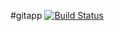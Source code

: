 #gitapp
[![Build Status](https://dev.azure.com/TMNL-CLOUD-INFRA/AgileProject/_apis/build/status%2FOdido-Azure-Platform.gitapp?branchName=main)](https://dev.azure.com/TMNL-CLOUD-INFRA/AgileProject/_build/latest?definitionId=10&branchName=main)

